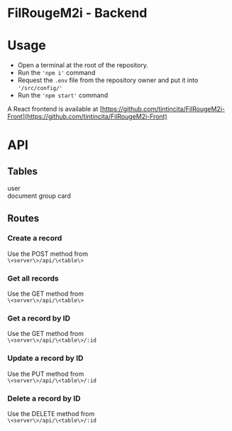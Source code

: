 # FilRougeM2i - Backend

# Usage

- Open a terminal at the root of the repository.
- Run the `'npm i'` command
- Request the `.env` file from the repository owner and put it into `'/src/config/'`
- Run the `'npm start'` command

A React frontend is available at [https://github.com/tintincita/FilRougeM2i-Front](https://github.com/tintincita/FilRougeM2i-Front)

# API

## Tables

user  
document
group
card

## Routes

### Create a record

Use the POST method from  
`\<server\>/api/\<table\>`

### Get all records

Use the GET method from  
`\<server\>/api/\<table\>`

### Get a record by ID

Use the GET method from  
`\<server\>/api/\<table\>/:id`

### Update a record by ID

Use the PUT method from  
`\<server\>/api/\<table\>/:id`

### Delete a record by ID

Use the DELETE method from  
`\<server\>/api/\<table\>/:id`
